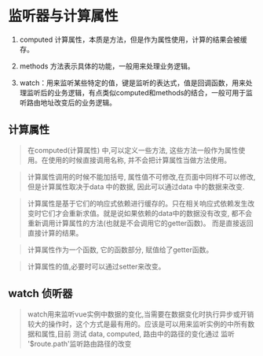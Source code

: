 #   监听器与计算属性
1. computed 计算属性，本质是方法，但是作为属性使用，计算的结果会被缓存。

2. methods 方法表示具体的功能，一般用来处理业务逻辑。

3. watch：用来监听某些特定的值，键是监听的表达式，值是回调函数，用来处理监听后的业务逻辑，有点类似computed和methods的结合，一般可用于监听路由地址改变后的业务逻辑。

##  计算属性
>在computed(计算属性) 中,可以定义一些方法, 这些方法一般作为属性使用。在使用的时候直接调用名称, 并不会把计算属性当做方法使用。

>计算属性调用的时候不能加括号, 属性值不可修改,在页面中同样不可以修改, 但是计算属性取决于data 中的数据, 因此可以通过data 中的数据来改变. 

>计算属性是基于它们的响应式依赖进行缓存的。只在相关响应式依赖发生改变时它们才会重新求值。就是说如果依赖的data中的数据没有改变, 都不会重新调用计算属性的方法(也就是不会调用它的getter函数)。 而是直接返回直接计算的结果。

>计算属性作为一个函数, 它的函数部分, 赋值给了getter函数。

>计算属性的值,必要时可以通过setter来改变。

##  watch 侦听器
>watch用来监听vue实例中数据的变化,当需要在数据变化时执行异步或开销较大的操作时，这个方式是最有用的。应该是可以用来监听实例的中所有数据和属性,目前 测试 data, computed, 路由中的路径的变化通过 监听 '$route.path'监听路由路径的改变 